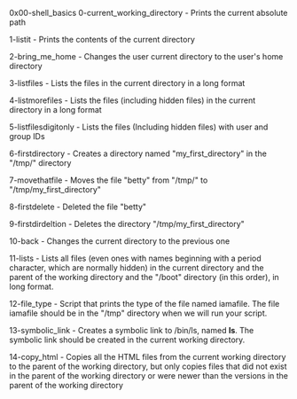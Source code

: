 0x00-shell_basics
0-current_working_directory - Prints the current absolute path

1-listit - Prints the contents of the current directory

2-bring_me_home - Changes the user current directory to the user's home directory

3-listfiles - Lists the files in the current directory in a long format

4-listmorefiles - Lists the files (including hidden files) in the current directory in a long format

5-listfilesdigitonly - Lists the files (Including hidden files) with user and group IDs

6-firstdirectory - Creates a directory named "my_first_directory" in the "/tmp/" directory

7-movethatfile - Moves the file "betty" from "/tmp/" to "/tmp/my_first_directory"

8-firstdelete - Deleted the file "betty"

9-firstdirdeltion - Deletes the directory "/tmp/my_first_directory"

10-back - Changes the current directory to the previous one

11-lists - Lists all files (even ones with names beginning with a period character, which are normally hidden) in the current directory and the parent of the working directory and the "/boot" directory (in this order), in long format.

12-file_type - Script that prints the type of the file named iamafile. The file iamafile should be in the "/tmp" directory when we will run your script.

13-symbolic_link - Creates a symbolic link to /bin/ls, named __ls__. The symbolic link should be created in the current working directory.

14-copy_html - Copies all the HTML files from the current working directory to the parent of the working directory, but only copies files that did not exist in the parent of the working directory or were newer than the versions in the parent of the working directory